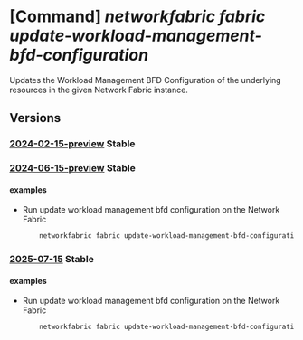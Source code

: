 # [Command] _networkfabric fabric update-workload-management-bfd-configuration_

Updates the Workload Management BFD Configuration of the underlying resources in the given Network Fabric instance.

## Versions

### [2024-02-15-preview](/Resources/mgmt-plane/L3N1YnNjcmlwdGlvbnMve30vcmVzb3VyY2Vncm91cHMve30vcHJvdmlkZXJzL21pY3Jvc29mdC5tYW5hZ2VkbmV0d29ya2ZhYnJpYy9uZXR3b3JrZmFicmljcy97fS91cGRhdGV3b3JrbG9hZG1hbmFnZW1lbnRiZmRjb25maWd1cmF0aW9u/2024-02-15-preview.xml) **Stable**

<!-- mgmt-plane /subscriptions/{}/resourcegroups/{}/providers/microsoft.managednetworkfabric/networkfabrics/{}/updateworkloadmanagementbfdconfiguration 2024-02-15-preview -->

### [2024-06-15-preview](/Resources/mgmt-plane/L3N1YnNjcmlwdGlvbnMve30vcmVzb3VyY2Vncm91cHMve30vcHJvdmlkZXJzL21pY3Jvc29mdC5tYW5hZ2VkbmV0d29ya2ZhYnJpYy9uZXR3b3JrZmFicmljcy97fS91cGRhdGV3b3JrbG9hZG1hbmFnZW1lbnRiZmRjb25maWd1cmF0aW9u/2024-06-15-preview.xml) **Stable**

<!-- mgmt-plane /subscriptions/{}/resourcegroups/{}/providers/microsoft.managednetworkfabric/networkfabrics/{}/updateworkloadmanagementbfdconfiguration 2024-06-15-preview -->

#### examples

- Run update workload management bfd configuration on the Network Fabric
    ```bash
        networkfabric fabric update-workload-management-bfd-configuration --resource-group example-rg --resource-name example-fabric --resource-ids "[]" --state Enable
    ```

### [2025-07-15](/Resources/mgmt-plane/L3N1YnNjcmlwdGlvbnMve30vcmVzb3VyY2Vncm91cHMve30vcHJvdmlkZXJzL21pY3Jvc29mdC5tYW5hZ2VkbmV0d29ya2ZhYnJpYy9uZXR3b3JrZmFicmljcy97fS91cGRhdGV3b3JrbG9hZG1hbmFnZW1lbnRiZmRjb25maWd1cmF0aW9u/2025-07-15.xml) **Stable**

<!-- mgmt-plane /subscriptions/{}/resourcegroups/{}/providers/microsoft.managednetworkfabric/networkfabrics/{}/updateworkloadmanagementbfdconfiguration 2025-07-15 -->

#### examples

- Run update workload management bfd configuration on the Network Fabric
    ```bash
        networkfabric fabric update-workload-management-bfd-configuration --resource-group example-rg --resource-name example-fabric --resource-ids "[]" --state Enable
    ```
